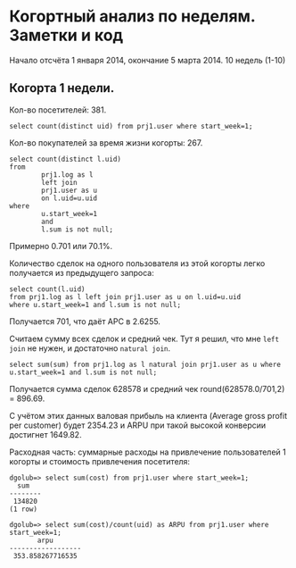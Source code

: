 # Когортный анализ по неделям. Заметки и код

Начало отсчёта 1 января 2014, окончание 5 марта 2014. 10 недель (1-10)

## Когорта 1 недели.

Кол-во поcетителей: 381.

```
select count(distinct uid) from prj1.user where start_week=1;
```

Кол-во покупателей за время жизни когорты: 267.

```
select count(distinct l.uid)
from 
        prj1.log as l 
        left join 
        prj1.user as u 
        on l.uid=u.uid 
where 
        u.start_week=1 
        and 
        l.sum is not null;
```

Примерно 0.701 или 70.1%.

Количество сделок на одного пользователя из этой когорты легко получается из предыдущего запроса:

```
select count(l.uid) 
from prj1.log as l left join prj1.user as u on l.uid=u.uid 
where u.start_week=1 and l.sum is not null;
```

Получается 701, что даёт APC в 2.6255.

Считаем сумму всех сделок и средний чек.  Тут я решил, что мне `left join` не нужен, и достаточно
`natural join`.

```
select sum(sum) from prj1.log as l natural join prj1.user as u where u.start_week=1 and l.sum is not null;
```

Получается сумма сделок 628578 и средний чек round(628578.0/701,2) = 896.69.

С учётом этих данных валовая прибыль на клиента (Average gross profit per customer) будет 2354.23 и
ARPU при такой высокой конверсии достигнет 1649.82.

Расходная часть: суммарные расходы на привлечение пользователей 1 когорты и стоимость привлечения посетителя:

```
dgolub=> select sum(cost) from prj1.user where start_week=1;
  sum   
--------
 134820
(1 row)

dgolub=> select sum(cost)/count(uid) as ARPU from prj1.user where start_week=1;
       arpu       
------------------
 353.858267716535
```
